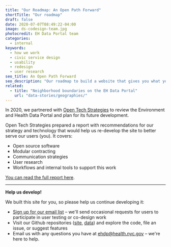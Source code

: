 ```yaml
---
title: "Our Roadmap: An Open Path Forward"
shortTitle: "Our roadmap"
draft: false
date: 2020-07-07T08:49:22-04:00
image: ds-codesign-team.jpg
photocredit: EH Data Portal team
categories:
  - internal
keywords:
  - how we work
  - civic service design
  - usability
  - redesign
  - user research
seo_title: An Open Path Forward
seo_description: "Our roadmap to build a website that gives you what you need."
related:
  - title: "Neighborhood boundaries on the EH Data Portal"
    url: "data-stories/geographies/"
---
```


In 2020, we partnered with [Open Tech Strategies](https://opentechstrategies.com/) to review the Environment and Health Data Portal and plan for its future development.

Open Tech Strategies prepared a report with recommendations for our strategy and technology that would help us re-develop the site to better serve our users (you). It covers:

- Open source software
- Modular contracting
- Communication strategies
- User research
- Workflows and internal tools to support this work

[You can read the full report here](ehdp-open-path-development-2020.pdf).

<hr class="my-2">

**Help us develop\!**&nbsp;

We built this site for you, so please help us continue developing it:&nbsp;

- [Sign up for our email list](https://docs.google.com/forms/d/e/1FAIpQLSfUg3JE5ODNc6aqBPJwM8mZ80TYtK6ISw-OM7PBwKuoN3M--g/viewform?embedded=true)&nbsp;– we'll send occasional requests for users to participate in user testing or co-design work&nbsp;
- Visit our Github repositories ([site](https://github.com/nychealth/EH-dataportal), [data](https://github.com/nychealth/EHDP-data)) and explore the code, file an issue, or suggest features&nbsp;
- Email us with any questions you have at <a href="&#109;&#97;&#105;&#108;&#116;&#111;&#58;&#101;&#104;&#100;&#112;&#64;&#104;&#101;&#97;&#108;&#116;&#104;&#46;&#110;&#121;&#99;&#46;&#103;&#111;&#118;">&#101;&#104;&#100;&#112;&#64;&#104;&#101;&#97;&#108;&#116;&#104;&#46;&#110;&#121;&#99;&#46;&#103;&#111;&#118;</a> – we're here to help.&nbsp;&nbsp;

&nbsp;
